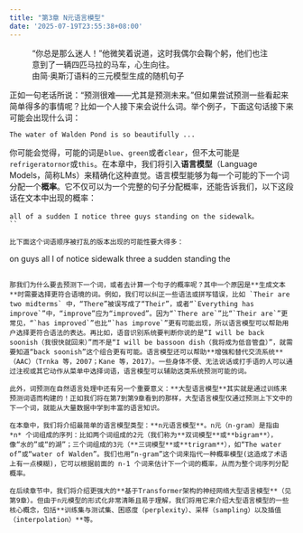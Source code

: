 ```yaml
---
title: "第3章 N元语言模型"
date: '2025-07-19T23:55:38+08:00'
---
```


<figure>
“你总是那么迷人！”他微笑着说道，这时我偶尔会鞠个躬，他们也注意到了一辆四匹马拉的马车，心生向往。
<figcaption>由简·奥斯汀语料的三元模型生成的随机句子</figcaption>
</figure>

正如一句老话所说：“预测很难——尤其是预测未来。”但如果尝试预测一些看起来简单得多的事情呢？比如一个人接下来会说什么词。举个例子，下面这句话接下来可能会出现什么词：

```
The water of Walden Pond is so beautifully ...
```

你可能会觉得，可能的词是`blue`、`green`或者`clear`，但不太可能是`refrigeratornor`或`this`。在本章中，我们将引入**语言模型**（Language Models，简称LMs）来精确化这种直觉。语言模型能够为每一个可能的下一个词分配一个**概率**。它不仅可以为一个完整的句子分配概率，还能告诉我们，以下这段话在文本中出现的概率：

```
all of a sudden I notice three guys standing on the sidewalk。
``

比下面这个词语顺序被打乱的版本出现的可能性要大得多：

```
on guys all I of notice sidewalk three a sudden standing the
```

那我们为什么要去预测下一个词，或者去计算一个句子的概率呢？其中一个原因是**生成文本**时需要选择更符合语境的词。例如，我们可以纠正一些语法或拼写错误，比如 `Their are two midterms` 中，“There”被误写成了“Their”，或者“`Everything has improve`”中，“improve”应为“improved”。因为“`There are`”比“`Their are`”更常见，“`has improved`”也比“`has improve`”更有可能出现，所以语言模型可以帮助用户选择更符合语法的表达。再比如，语音识别系统要判断你说的是“I will be back soonish（我很快就回来）”而不是“I will be bassoon dish（我将成为低音管盘）”，就需要知道“back soonish”这个组合更有可能。语言模型还可以帮助**增强和替代交流系统**（AAC）（Trnka 等，2007；Kane 等，2017）。一些身体不便、无法说话或打手语的人可以通过注视或其它动作从菜单中选择词语，语言模型可以辅助这类系统预测可能的词。

此外，词预测在自然语言处理中还有另一个重要意义：**大型语言模型**其实就是通过训练来预测词语而构建的！正如我们将在第7到第9章看到的那样，大型语言模型仅通过预测上下文中的下一个词，就能从大量数据中学到丰富的语言知识。

在本章中，我们将介绍最简单的语言模型类型：**n元语言模型**。n元（n-gram）是指由 *n* 个词组成的序列：比如两个词组成的2元（我们称为**双词模型**或**bigram**），像“水的”或“的湖”；三个词组成的3元（**三词模型**或**trigram**），如“The water of”或“water of Walden”。我们也用“n-gram”这个词来指代一种概率模型(这造成了术语上有一点模糊)，它可以根据前面的 n-1 个词来估计下一个词的概率，从而为整个词序列分配概率。

在后续章节中，我们将介绍更强大的**基于Transformer架构的神经网络大型语言模型**（见第9章）。但由于n元模型的形式化非常清晰且易于理解，我们将用它来介绍大型语言模型的一些核心概念，包括**训练集与测试集、困惑度（perplexity）、采样（sampling）以及插值（interpolation）**等。
